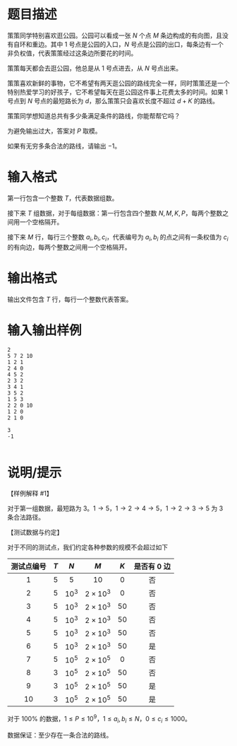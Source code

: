 # 题目描述

策策同学特别喜欢逛公园。公园可以看成一张 $N$ 个点 $M$ 条边构成的有向图，且没有自环和重边。其中 $1$ 号点是公园的入口，$N$ 号点是公园的出口，每条边有一个非负权值，代表策策经过这条边所要花的时间。

策策每天都会去逛公园，他总是从 $1$ 号点进去，从 $N$ 号点出来。

策策喜欢新鲜的事物，它不希望有两天逛公园的路线完全一样，同时策策还是一个特别热爱学习的好孩子，它不希望每天在逛公园这件事上花费太多的时间。如果 $1$ 号点到 $N$ 号点的最短路长为 $d$，那么策策只会喜欢长度不超过 $d+K$ 的路线。

策策同学想知道总共有多少条满足条件的路线，你能帮帮它吗？

为避免输出过大，答案对 $P$ 取模。

如果有无穷多条合法的路线，请输出 $-1$。

# 输入格式

第一行包含一个整数 $T$，代表数据组数。

接下来 $T$ 组数据，对于每组数据：第一行包含四个整数 $N,M,K,P$，每两个整数之间用一个空格隔开。

接下来 $M$ 行，每行三个整数 $a_i,b_i,c_i$，代表编号为 $a_i,b_i$ 的点之间有一条权值为 $c_i$ 的有向边，每两个整数之间用一个空格隔开。

# 输出格式

输出文件包含 $T$ 行，每行一个整数代表答案。

# 输入输出样例

```input1
2
5 7 2 10
1 2 1
2 4 0
4 5 2
2 3 2
3 4 1
3 5 2
1 5 3
2 2 0 10
1 2 0
2 1 0
```

```output1
3
-1


```

# 说明/提示

【样例解释 #1】

对于第一组数据，最短路为 $3$。$1 \to 5$，$1 \to 2 \to 4 \to 5$，$1 \to 2 \to 3 \to 5$ 为 $3$ 条合法路径。

【测试数据与约定】

对于不同的测试点，我们约定各种参数的规模不会超过如下

| 测试点编号 |  $T$  |   $N$    |        $M$        |  $K$  | 是否有 $0$ 边 |
| :--------: | :---: | :------: | :---------------: | :---: | :-----------: |
|    $1$     |  $5$  |   $5$    |       $10$        |  $0$  |      否       |
|    $2$     |  $5$  | ${10}^3$ | $2 \times {10}^3$ |  $0$  |      否       |
|    $3$     |  $5$  | ${10}^3$ | $2 \times {10}^3$ | $50$  |      否       |
|    $4$     |  $5$  | ${10}^3$ | $2 \times {10}^3$ | $50$  |      否       |
|    $5$     |  $5$  | ${10}^3$ | $2 \times {10}^3$ | $50$  |      否       |
|    $6$     |  $5$  | ${10}^3$ | $2 \times {10}^3$ | $50$  |      是       |
|    $7$     |  $5$  | ${10}^5$ | $2 \times {10}^5$ |  $0$  |      否       |
|    $8$     |  $3$  | ${10}^5$ | $2 \times {10}^5$ | $50$  |      否       |
|    $9$     |  $3$  | ${10}^5$ | $2 \times {10}^5$ | $50$  |      是       |
|    $10$    |  $3$  | ${10}^5$ | $2 \times {10}^5$ | $50$  |      是       |

对于 $100 \%$ 的数据，$1 \leq P \leq {10}^9$，$1 \leq a_i,b_i \leq N$，$0 \leq c_i \leq 1000$。

数据保证：至少存在一条合法的路线。
